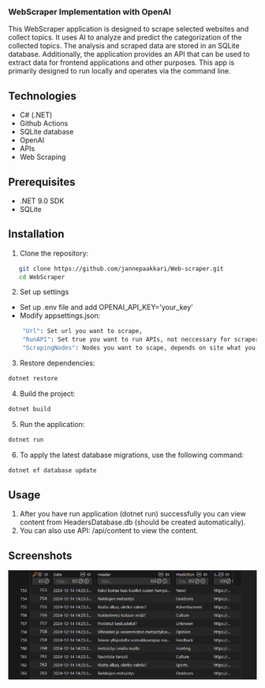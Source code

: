 
### WebScraper Implementation with OpenAI

This WebScraper application is designed to scrape selected websites and collect topics. It uses AI to analyze and predict the categorization of the collected topics. The analysis and scraped data are stored in an SQLite database. Additionally, the application provides an API that can be used to extract data for frontend applications and other purposes. This app is primarily designed to run locally and operates via the command line.

## Technologies
- C# (.NET)
- Github Actions
- SQLite database
- OpenAI
- APIs
- Web Scraping

## Prerequisites

- .NET 9.0 SDK
- SQLite

## Installation

1. Clone the repository:
```bash
   git clone https://github.com/jannepaakkari/Web-scraper.git
   cd WebScraper
```

2. Set up settings
- Set up .env file and add OPENAI_API_KEY='your_key'
- Modify appsettings.json:
```bash
    "Url": Set url you want to scrape,
    "RunAPI": Set true you want to run APIs, not neccessary for scraper itself,
    "ScrapingNodes": Nodes you want to scape, depends on site what you should add here, by default we scape headers,
```

3. Restore dependencies:
```bash
dotnet restore
```

4. Build the project:
```bash
dotnet build
```

5. Run the application:
```bash
dotnet run
```

6. To apply the latest database migrations, use the following command:
```bash
dotnet ef database update
```

## Usage

1. After you have run application (dotnet run) successfully you can view content from HeadersDatabase.db (should be created automatically).
2. You can also use API: /api/content to view the content.

## Screenshots
![Small example of scraped content](screenshots/webscraper0.png)